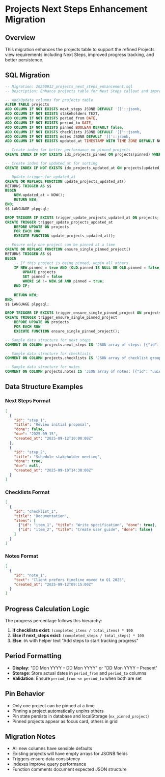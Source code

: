 # Projects Next Steps Enhancement Migration

## Overview
This migration enhances the projects table to support the refined Projects view requirements including Next Steps, improved progress tracking, and better persistence.

## SQL Migration

```sql
-- Migration: 20250912_projects_next_steps_enhancement.sql
-- Description: Enhance projects table for Next Steps callout and improved tracking

-- Add/Update columns for projects table
ALTER TABLE projects 
ADD COLUMN IF NOT EXISTS next_steps JSONB DEFAULT '[]'::jsonb,
ADD COLUMN IF NOT EXISTS stakeholders TEXT,
ADD COLUMN IF NOT EXISTS period_from DATE,
ADD COLUMN IF NOT EXISTS period_to DATE,
ADD COLUMN IF NOT EXISTS pinned BOOLEAN DEFAULT false,
ADD COLUMN IF NOT EXISTS checklists JSONB DEFAULT '[]'::jsonb,
ADD COLUMN IF NOT EXISTS notes JSONB DEFAULT '[]'::jsonb,
ADD COLUMN IF NOT EXISTS updated_at TIMESTAMP WITH TIME ZONE DEFAULT NOW();

-- Create index for better performance on pinned projects
CREATE INDEX IF NOT EXISTS idx_projects_pinned ON projects(pinned) WHERE pinned = true;

-- Create index for updated_at for sorting
CREATE INDEX IF NOT EXISTS idx_projects_updated_at ON projects(updated_at DESC);

-- Update trigger for updated_at
CREATE OR REPLACE FUNCTION update_projects_updated_at()
RETURNS TRIGGER AS $$
BEGIN
    NEW.updated_at = NOW();
    RETURN NEW;
END;
$$ LANGUAGE plpgsql;

DROP TRIGGER IF EXISTS trigger_update_projects_updated_at ON projects;
CREATE TRIGGER trigger_update_projects_updated_at
    BEFORE UPDATE ON projects
    FOR EACH ROW
    EXECUTE FUNCTION update_projects_updated_at();

-- Ensure only one project can be pinned at a time
CREATE OR REPLACE FUNCTION ensure_single_pinned_project()
RETURNS TRIGGER AS $$
BEGIN
    -- If this project is being pinned, unpin all others
    IF NEW.pinned = true AND (OLD.pinned IS NULL OR OLD.pinned = false) THEN
        UPDATE projects 
        SET pinned = false 
        WHERE id != NEW.id AND pinned = true;
    END IF;
    
    RETURN NEW;
END;
$$ LANGUAGE plpgsql;

DROP TRIGGER IF EXISTS trigger_ensure_single_pinned_project ON projects;
CREATE TRIGGER trigger_ensure_single_pinned_project
    BEFORE UPDATE ON projects
    FOR EACH ROW
    EXECUTE FUNCTION ensure_single_pinned_project();

-- Sample data structure for next_steps
COMMENT ON COLUMN projects.next_steps IS 'JSON array of steps: [{"id": "uuid", "title": "Task", "done": false, "due": "2025-09-15", "created_at": "timestamp"}]';

-- Sample data structure for checklists  
COMMENT ON COLUMN projects.checklists IS 'JSON array of checklist groups: [{"id": "uuid", "title": "Group", "items": [{"id": "uuid", "title": "Item", "done": false}]}]';

-- Sample data structure for notes
COMMENT ON COLUMN projects.notes IS 'JSON array of notes: [{"id": "uuid", "text": "Note content", "created_at": "timestamp"}]';
```

## Data Structure Examples

### Next Steps Format
```json
[
  {
    "id": "step_1",
    "title": "Review initial proposal",
    "done": false,
    "due": "2025-09-15",
    "created_at": "2025-09-12T10:00:00Z"
  },
  {
    "id": "step_2", 
    "title": "Schedule stakeholder meeting",
    "done": true,
    "due": null,
    "created_at": "2025-09-10T14:30:00Z"
  }
]
```

### Checklists Format
```json
[
  {
    "id": "checklist_1",
    "title": "Documentation",
    "items": [
      {"id": "item_1", "title": "Write specification", "done": true},
      {"id": "item_2", "title": "Create user guide", "done": false}
    ]
  }
]
```

### Notes Format
```json
[
  {
    "id": "note_1",
    "text": "Client prefers timeline moved to Q1 2025",
    "created_at": "2025-09-12T09:15:00Z"
  }
]
```

## Progress Calculation Logic

The progress percentage follows this hierarchy:
1. **If checklists exist**: `(completed_items / total_items) * 100`
2. **Else if next_steps exist**: `(completed_steps / total_steps) * 100`  
3. **Else**: `0%` with helper text "Add steps to start tracking progress"

## Period Formatting

- **Display**: "DD Mon YYYY – DD Mon YYYY" or "DD Mon YYYY – Present"
- **Storage**: Store actual dates in `period_from` and `period_to` columns
- **Validation**: Ensure `period_from <= period_to` when both are set

## Pin Behavior

- Only one project can be pinned at a time
- Pinning a project automatically unpins others
- Pin state persists in database and localStorage (`nx_pinned_project`)
- Pinned projects appear as focus card, others in grid

## Migration Notes

- All new columns have sensible defaults
- Existing projects will have empty arrays for JSONB fields
- Triggers ensure data consistency
- Indexes improve query performance
- Function comments document expected JSON structure
